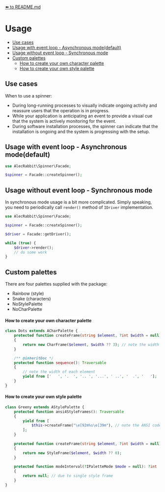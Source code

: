 [⬅️ to README.md](../README.md)
# Usage

* [Use cases](#use-cases)
* [Usage with event loop - Asynchronous mode(default)](#usage-with-event-loop---asynchronous-modedefault)
* [Usage without event loop - Synchronous mode](#usage-without-event-loop---synchronous-mode)
* [Custom palettes](#custom-palettes)
  * [How to create your own character palette](#how-to-create-your-own-character-palette)
  * [How to create your own style palette](#how-to-create-your-own-style-palette)

## Use cases

When to use a spinner:

 - During long-running processes to visually indicate ongoing activity and reassure users that the operation is in progress.
 - While your application is anticipating an event to provide a visual cue that the system is actively monitoring for the event.
 - During software installation processes, the spinner can indicate that the installation is ongoing and the system is progressing with the setup.

## Usage with event loop - Asynchronous mode(default)

```php
use AlecRabbit\Spinner\Facade;

$spinner = Facade::createSpinner();
```

## Usage without event loop - Synchronous mode

In synchronous mode usage is a bit more complicated. Simply speaking, you need to periodically call `render()` method of `IDriver` implementation.

```php
use AlecRabbit\Spinner\Facade;

$spinner = Facade::createSpinner();

$driver = Facade::getDriver();

while (true) {
    $driver->render();
    // do some work 
}
```

## Custom palettes

There are four palettes supplied with the package: 
- Rainbow (style)
- Snake (characters)
- NoStylePalette
- NoCharPalette

#### How to create your own character palette

```php
class Dots extends ACharPalette {
    protected function createFrame(string $element, ?int $width = null): ICharFrame
    {
        return new CharFrame($element, $width ?? 3); // note the width is 3
    }

    /** @inheritDoc */
    protected function sequence(): Traversable
    {
        // note the width of each element
        yield from ['   ', '.  ', '.. ', '...', ' ..', '  .', '   ']; 
    }
}
```

#### How to create your own style palette

```php
class Greeny extends AStylePalette {
    protected function ansi4StyleFrames(): Traversable
    {
        yield from [
            $this->createFrame("\e[92m%s\e[39m"), // note the ANSI codes
        ];
    }
    
    protected function createFrame(string $element, ?int $width = null): IStyleFrame
    {
        return new StyleFrame($element, $width ?? 0);
    }
    
    protected function modeInterval(?IPaletteMode $mode = null): ?int
    {
        return null; // due to single style frame
    }
}
```
